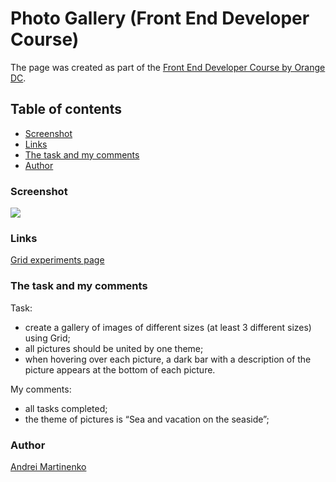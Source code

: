 # Photo Gallery (Front End Developer Course)

The page was created as part of the [Front End Developer Course by Orange DC](https://digitalcenter.orange.md/).

## Table of contents
- [Screenshot](#screenshot)
- [Links](#links)
- [The task and my comments](#the-task-and-my-comments)
- [Author](#author)

### Screenshot

![](./images/screenshot.png)

### Links

[Grid experiments page](https://axinitm.github.io/ODC-Photo-Gallery/)

### The task and my comments

Task:
- create a gallery of images of different sizes (at least 3 different sizes) using Grid;
- all pictures should be united by one theme;
- when hovering over each picture, a dark bar with a description of the picture appears at the bottom of each picture.

My comments:
- all tasks completed;
- the theme of pictures is “Sea and vacation on the seaside”;

### Author

[Andrei Martinenko](https://github.com/AxinitM)
